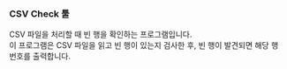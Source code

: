 ### CSV Check 툴
CSV 파일을 처리할 때 빈 행을 확인하는 프로그램입니다.  
이 프로그램은 CSV 파일을 읽고 빈 행이 있는지 검사한 후, 빈 행이 발견되면 해당 행 번호를 출력합니다.
